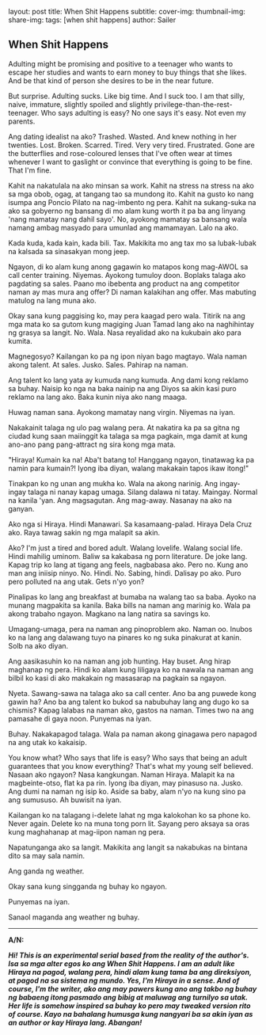 layout: post 
title: When Shit Happens 
subtitle: 
cover-img:
thumbnail-img:
share-img:
tags: [when shit happens] 
author: Sailer 

## When Shit Happens


Adulting might be promising and positive to a teenager who wants to escape her studies and wants to earn money to buy things that she likes. And be that kind of person she desires to be in the near future. 

But surprise. Adulting sucks. Like big time. And I suck too. I am that silly, naive, immature, slightly spoiled and slightly privilege-than-the-rest-teenager. Who says adulting is easy? No one says it's easy. Not even my parents. 

Ang dating idealist na ako? Trashed. Wasted. And knew nothing in her twenties. Lost. Broken. Scarred. Tired. Very very tired. Frustrated. Gone are the butterflies and rose-coloured lenses that I've often wear at times whenever I want to gaslight or convince that everything is going to be fine. That I'm fine. 

Kahit na nakatulala na ako minsan sa work. Kahit na stress na stress na ako sa mga obob, ogag, at tangang tao sa mundong ito. Kahit na gusto ko nang isumpa ang Poncio Pilato na nag-imbento ng pera. Kahit na sukang-suka na ako sa gobyerno ng bansang di mo alam kung worth it pa ba ang linyang 'nang mamatay nang dahil sayo'. No, ayokong mamatay sa bansang wala namang ambag masyado para umunlad ang mamamayan. Lalo na ako. 

Kada kuda, kada kain, kada bili. Tax. Makikita mo ang tax mo sa lubak-lubak na kalsada sa sinasakyan mong jeep. 

Ngayon, di ko alam kung anong gagawin ko matapos kong mag-AWOL sa call center training. Niyemas. Ayokong tumuloy doon. Boplaks talaga ako pagdating sa sales. Paano mo ibebenta ang product na ang competitor naman ay mas mura ang offer?  Di naman kalakihan ang offer. Mas mabuting matulog na lang muna ako. 

Okay sana kung paggising ko, may pera kaagad pero wala. Titirik na ang mga mata ko sa gutom kung magiging Juan Tamad lang ako na naghihintay ng grasya sa langit. No. Wala. Nasa reyalidad ako na kukubain ako para kumita. 

Magnegosyo? Kailangan ko pa ng ipon niyan bago magtayo. Wala naman akong talent. At sales. Jusko. Sales. Pahirap na naman. 

Ang talent ko lang yata ay kumuda nang kumuda. Ang dami kong reklamo sa buhay. Naisip ko nga na baka nainip na ang Diyos sa akin kasi puro reklamo na lang ako. Baka kunin niya ako nang maaga. 

Huwag naman sana. Ayokong mamatay nang virgin. Niyemas na iyan. 

Nakakainit talaga ng ulo pag walang pera. At nakatira ka pa sa gitna ng ciudad kung saan maiinggit ka talaga sa mga pagkain, mga damit at kung ano-ano pang pang-attract ng sira kong mga mata. 

"Hiraya! Kumain ka na! Aba't batang to! Hanggang ngayon, tinatawag ka pa namin para kumain?! Iyong iba diyan, walang makakain tapos ikaw itong!" 

Tinakpan ko ng unan ang mukha ko. Wala na akong narinig. Ang ingay-ingay talaga ni nanay kapag umaga. Silang dalawa ni tatay. Maingay. Normal na kanila 'yan. Ang magsagutan. Ang mag-away. Nasanay na ako na ganyan. 

Ako nga si Hiraya. Hindi Manawari. Sa kasamaang-palad. Hiraya Dela Cruz ako. Raya tawag sakin ng mga malapit sa akin. 

Ako? I'm just a tired and bored adult. Walang lovelife. Walang social life. Hindi mahilig uminom. Baliw sa kakabasa ng porn literature. De joke lang. Kapag trip ko lang at tigang ang feels, nagbabasa ako. Pero no. Kung ano man ang iniisip ninyo. No. Hindi. No. Sabing, hindi. Dalisay po ako. Puro pero polluted na ang utak. Gets n'yo yon? 

Pinalipas ko lang ang breakfast at bumaba na walang tao sa baba. Ayoko na munang magpakita sa kanila. Baka bills na naman ang marinig ko. Wala pa akong trabaho ngayon. Magkano na lang natira sa savings ko. 

Umagang-umaga, pera na naman ang pinoproblem ako. Naman oo. Inubos ko na lang ang dalawang tuyo na pinares ko ng suka pinakurat at kanin. Solb na ako diyan. 

Ang aasikasuhin ko na naman ang job hunting. Hay buset. Ang hirap maghanap ng pera. Hindi ko alam kung liligaya ko na nawala na naman ang bilbil ko kasi di ako makakain ng masasarap na pagkain sa ngayon. 

Nyeta. Sawang-sawa na talaga ako sa call center. Ano ba ang puwede kong gawin ha? Ano ba ang talent ko bukod sa nabubuhay lang ang dugo ko sa chismis? Kapag lalabas na naman ako, gastos na naman. Times two na ang pamasahe di gaya noon. Punyemas na iyan. 

Buhay. Nakakapagod talaga. Wala pa naman akong ginagawa pero napagod na ang utak ko kakaisip. 

You know what? Who says that life is easy? Who says that being an adult guarantees that you know everything? That's what my young self believed. Nasaan ako ngayon? Nasa kangkungan. Naman Hiraya. Malapit ka na magbeinte-otso, flat ka pa rin. Iyong iba diyan, may pinasuso na. Jusko. Ang dumi na naman ng isip ko. Aside sa baby, alam n'yo na kung sino pa ang sumususo. Ah buwisit na iyan. 

Kailangan ko na talagang i-delete lahat ng mga kalokohan ko sa phone ko. Never again. Delete ko na muna tong porn lit. Sayang pero aksaya sa oras kung maghahanap at mag-iipon naman ng pera. 

Napatunganga ako sa langit. Makikita ang langit sa nakabukas na bintana dito sa may sala namin. 

Ang ganda ng weather. 

Okay sana kung singganda ng buhay ko ngayon. 

Punyemas na iyan. 

Sanaol maganda ang weather ng buhay. 


***


**A/N:**

***Hi! This is an experimental serial based from the reality of the author's. Isa sa mga alter egos ko ang When Shit Happens. I am an adult like Hiraya na pagod, walang pera, hindi alam kung tama ba ang direksiyon, at pagod na sa sistema ng mundo. Yes, I'm Hiraya in a sense. And of course, I'm the writer, ako ang may pawers kung ano ang takbo ng buhay ng babaeng itong pasmado ang bibig at maluwag ang turnilyo sa utak. Her life is somehow inspired sa buhay ko pero may tweaked version rito of course. Kayo na bahalang humusga kung nangyari ba sa akin iyan as an author or kay Hiraya lang. Abangan!***
